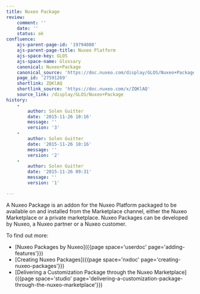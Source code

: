 ```yaml
---
title: Nuxeo Package
review:
    comment: ''
    date: ''
    status: ok
confluence:
    ajs-parent-page-id: '19794080'
    ajs-parent-page-title: Nuxeo Platform
    ajs-space-key: GLOS
    ajs-space-name: Glossary
    canonical: Nuxeo+Package
    canonical_source: 'https://doc.nuxeo.com/display/GLOS/Nuxeo+Package'
    page_id: '27591269'
    shortlink: ZQKlAQ
    shortlink_source: 'https://doc.nuxeo.com/x/ZQKlAQ'
    source_link: /display/GLOS/Nuxeo+Package
history:
    - 
        author: Solen Guitter
        date: '2015-11-26 10:16'
        message: ''
        version: '3'
    - 
        author: Solen Guitter
        date: '2015-11-26 10:16'
        message: ''
        version: '2'
    - 
        author: Solen Guitter
        date: '2015-11-26 09:31'
        message: ''
        version: '1'

---
```

A Nuxeo Package is an addon for the Nuxeo Platform packaged to be available on and installed from the Marketplace channel, either the Nuxeo Marketplace or a private marketplace. Nuxeo Packages can be developed by Nuxeo, a Nuxeo partner or a Nuxeo customer.

To find out more:

*   [Nuxeo Packages by Nuxeo]({{page space='userdoc' page='adding-features'}})
*   [Creating Nuxeo Packages]({{page space='nxdoc' page='creating-nuxeo-packages'}})
*   [Delivering a Customization Package through the Nuxeo Marketplace]({{page space='studio' page='delivering-a-customization-package-through-the-nuxeo-marketplace'}})